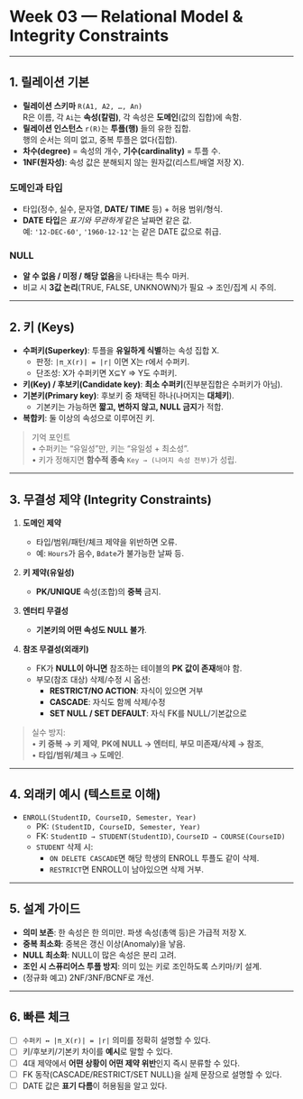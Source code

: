 # Week 03 — Relational Model & Integrity Constraints 
---

## 1. 릴레이션 기본

- **릴레이션 스키마** `R(A1, A2, …, An)`  
  R은 이름, 각 `Ai`는 **속성(칼럼)**, 각 속성은 **도메인**(값의 집합)에 속함.
- **릴레이션 인스턴스** `r(R)`는 **투플(행)** 들의 유한 집합.  
  행의 순서는 의미 없고, 중복 투플은 없다(집합).
- **차수(degree)** = 속성의 개수, **기수(cardinality)** = 투플 수.
- **1NF(원자성)**: 속성 값은 분해되지 않는 원자값(리스트/배열 저장 X).

### 도메인과 타입
- 타입(정수, 실수, 문자열, **DATE/ TIME** 등) + 허용 범위/형식.  
- **DATE 타입**은 *표기와 무관하게* 같은 날짜면 같은 값.  
  예: `'12-DEC-60'`, `'1960-12-12'`는 같은 DATE 값으로 취급.

### NULL
- **알 수 없음 / 미정 / 해당 없음**을 나타내는 특수 마커.  
- 비교 시 **3값 논리**(TRUE, FALSE, UNKNOWN)가 필요 → 조인/집계 시 주의.

---

## 2. 키 (Keys)

- **수퍼키(Superkey)**: 투플을 **유일하게 식별**하는 속성 집합 X.  
  - 판정: `|π_X(r)| = |r|` 이면 X는 r에서 수퍼키.
  - 단조성: X가 수퍼키면 X⊆Y ⇒ Y도 수퍼키.
- **키(Key) / 후보키(Candidate key)**: **최소 수퍼키**(진부분집합은 수퍼키가 아님).
- **기본키(Primary key)**: 후보키 중 채택된 하나(나머지는 **대체키**).  
  - 기본키는 가능하면 **짧고, 변하지 않고, NULL 금지**가 적합.
- **복합키**: 둘 이상의 속성으로 이루어진 키.

> 기억 포인트  
> • 수퍼키는 “유일성”만, 키는 “유일성 + 최소성”.  
> • 키가 정해지면 **함수적 종속** `Key → (나머지 속성 전부)`가 성립.

---

## 3. 무결성 제약 (Integrity Constraints)

1) **도메인 제약**  
   - 타입/범위/패턴/체크 제약을 위반하면 오류.  
   - 예: `Hours`가 음수, `Bdate`가 불가능한 날짜 등.

2) **키 제약(유일성)**  
   - **PK/UNIQUE** 속성(조합)의 **중복** 금지.

3) **엔터티 무결성**  
   - **기본키의 어떤 속성도 NULL 불가**.

4) **참조 무결성(외래키)**  
   - FK가 **NULL이 아니면** 참조하는 테이블의 **PK 값이 존재**해야 함.  
   - 부모(참조 대상) 삭제/수정 시 옵션:
     - **RESTRICT/NO ACTION**: 자식이 있으면 거부
     - **CASCADE**: 자식도 함께 삭제/수정
     - **SET NULL / SET DEFAULT**: 자식 FK를 NULL/기본값으로

> 실수 방지:  
> • **키 중복 → 키 제약**, **PK에 NULL → 엔터티**, **부모 미존재/삭제 → 참조**,  
> • **타입/범위/체크 → 도메인**.

---

## 4. 외래키 예시 (텍스트로 이해)

- `ENROLL(StudentID, CourseID, Semester, Year)`  
  - PK: `(StudentID, CourseID, Semester, Year)`  
  - FK: `StudentID → STUDENT(StudentID)`, `CourseID → COURSE(CourseID)`  
  - `STUDENT` 삭제 시:  
    - `ON DELETE CASCADE`면 해당 학생의 ENROLL 투플도 같이 삭제.  
    - `RESTRICT`면 ENROLL이 남아있으면 삭제 거부.

---

## 5. 설계 가이드

- **의미 보존**: 한 속성은 한 의미만. 파생 속성(총액 등)은 가급적 저장 X.  
- **중복 최소화**: 중복은 갱신 이상(Anomaly)을 낳음.  
- **NULL 최소화**: NULL이 많은 속성은 분리 고려.  
- **조인 시 스퓨리어스 투플 방지**: 의미 있는 키로 조인하도록 스키마/키 설계.  
- (정규화 예고) 2NF/3NF/BCNF로 개선.

---

## 6. 빠른 체크

- [ ] `수퍼키 ↔ |π_X(r)| = |r|` 의미를 정확히 설명할 수 있다.  
- [ ] 키/후보키/기본키 차이를 **예시**로 말할 수 있다.  
- [ ] 4대 제약에서 **어떤 상황이 어떤 제약 위반**인지 즉시 분류할 수 있다.  
- [ ] FK 동작(CASCADE/RESTRICT/SET NULL)을 실제 문장으로 설명할 수 있다.  
- [ ] DATE 값은 **표기 다름**이 허용됨을 알고 있다.